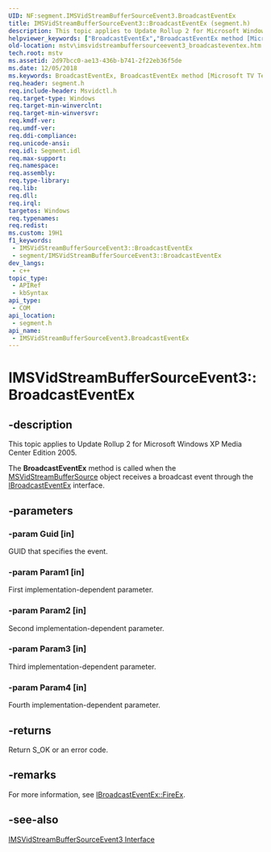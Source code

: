 ```yaml
---
UID: NF:segment.IMSVidStreamBufferSourceEvent3.BroadcastEventEx
title: IMSVidStreamBufferSourceEvent3::BroadcastEventEx (segment.h)
description: This topic applies to Update Rollup 2 for Microsoft Windows XP Media Center Edition 2005.
helpviewer_keywords: ["BroadcastEventEx","BroadcastEventEx method [Microsoft TV Technologies]","BroadcastEventEx method [Microsoft TV Technologies]","IMSVidStreamBufferSourceEvent3 interface","IMSVidStreamBufferSourceEvent3 interface [Microsoft TV Technologies]","BroadcastEventEx method","IMSVidStreamBufferSourceEvent3.BroadcastEventEx","IMSVidStreamBufferSourceEvent3::BroadcastEventEx","IMSVidStreamBufferSourceEvent3BroadcastEventEx","mstv.imsvidstreambuffersourceevent3_broadcasteventex","segment/IMSVidStreamBufferSourceEvent3::BroadcastEventEx"]
old-location: mstv\imsvidstreambuffersourceevent3_broadcasteventex.htm
tech.root: mstv
ms.assetid: 2d97bcc0-ae13-436b-b741-2f22eb36f5de
ms.date: 12/05/2018
ms.keywords: BroadcastEventEx, BroadcastEventEx method [Microsoft TV Technologies], BroadcastEventEx method [Microsoft TV Technologies],IMSVidStreamBufferSourceEvent3 interface, IMSVidStreamBufferSourceEvent3 interface [Microsoft TV Technologies],BroadcastEventEx method, IMSVidStreamBufferSourceEvent3.BroadcastEventEx, IMSVidStreamBufferSourceEvent3::BroadcastEventEx, IMSVidStreamBufferSourceEvent3BroadcastEventEx, mstv.imsvidstreambuffersourceevent3_broadcasteventex, segment/IMSVidStreamBufferSourceEvent3::BroadcastEventEx
req.header: segment.h
req.include-header: Msvidctl.h
req.target-type: Windows
req.target-min-winverclnt: 
req.target-min-winversvr: 
req.kmdf-ver: 
req.umdf-ver: 
req.ddi-compliance: 
req.unicode-ansi: 
req.idl: Segment.idl
req.max-support: 
req.namespace: 
req.assembly: 
req.type-library: 
req.lib: 
req.dll: 
req.irql: 
targetos: Windows
req.typenames: 
req.redist: 
ms.custom: 19H1
f1_keywords:
 - IMSVidStreamBufferSourceEvent3::BroadcastEventEx
 - segment/IMSVidStreamBufferSourceEvent3::BroadcastEventEx
dev_langs:
 - c++
topic_type:
 - APIRef
 - kbSyntax
api_type:
 - COM
api_location:
 - segment.h
api_name:
 - IMSVidStreamBufferSourceEvent3.BroadcastEventEx
---
```


# IMSVidStreamBufferSourceEvent3::BroadcastEventEx


## -description

This topic applies to Update Rollup 2 for Microsoft Windows XP Media Center Edition 2005.
        



The <b>BroadcastEventEx</b> method is called when the <a href="/previous-versions/windows/desktop/legacy/dd695136(v=vs.85)">MSVidStreamBufferSource</a> object receives a broadcast event through the <a href="/previous-versions/dd376295(v=vs.85)">IBroadcastEventEx</a> interface.

## -parameters

### -param Guid [in]

GUID that specifies the event.

### -param Param1 [in]

First implementation-dependent parameter.

### -param Param2 [in]

Second implementation-dependent parameter.

### -param Param3 [in]

Third implementation-dependent parameter.

### -param Param4 [in]

Fourth implementation-dependent parameter.

## -returns

Return S_OK or an error code.

## -remarks

For more information, see <a href="/previous-versions/dd376296(v=vs.85)">IBroadcastEventEx::FireEx</a>.

## -see-also

<a href="/windows/desktop/api/segment/nn-segment-imsvidstreambuffersourceevent3">IMSVidStreamBufferSourceEvent3 Interface</a>